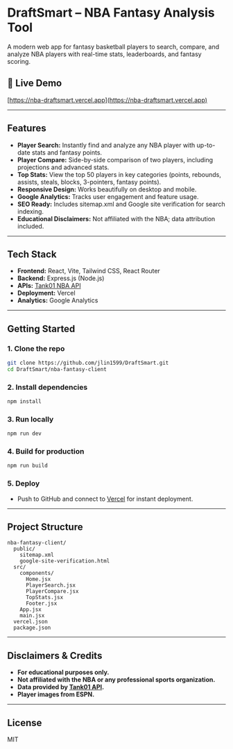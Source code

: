 # DraftSmart – NBA Fantasy Analysis Tool

A modern web app for fantasy basketball players to search, compare, and analyze NBA players with real-time stats, leaderboards, and fantasy scoring.

## 🚀 Live Demo

[https://nba-draftsmart.vercel.app](https://nba-draftsmart.vercel.app)

---

## Features

- **Player Search:** Instantly find and analyze any NBA player with up-to-date stats and fantasy points.
- **Player Compare:** Side-by-side comparison of two players, including projections and advanced stats.
- **Top Stats:** View the top 50 players in key categories (points, rebounds, assists, steals, blocks, 3-pointers, fantasy points).
- **Responsive Design:** Works beautifully on desktop and mobile.
- **Google Analytics:** Tracks user engagement and feature usage.
- **SEO Ready:** Includes sitemap.xml and Google site verification for search indexing.
- **Educational Disclaimers:** Not affiliated with the NBA; data attribution included.

---

## Tech Stack

- **Frontend:** React, Vite, Tailwind CSS, React Router
- **Backend:** Express.js (Node.js)
- **APIs:** [Tank01 NBA API](https://www.tank01.com/)
- **Deployment:** Vercel
- **Analytics:** Google Analytics

---

## Getting Started

### 1. Clone the repo

```bash
git clone https://github.com/jlin1599/DraftSmart.git
cd DraftSmart/nba-fantasy-client
```

### 2. Install dependencies

```bash
npm install
```

### 3. Run locally

```bash
npm run dev
```

### 4. Build for production

```bash
npm run build
```

### 5. Deploy

- Push to GitHub and connect to [Vercel](https://vercel.com/) for instant deployment.

---

## Project Structure

```
nba-fantasy-client/
  public/
    sitemap.xml
    google-site-verification.html
  src/
    components/
      Home.jsx
      PlayerSearch.jsx
      PlayerCompare.jsx
      TopStats.jsx
      Footer.jsx
    App.jsx
    main.jsx
  vercel.json
  package.json
```

---


## Disclaimers & Credits

- **For educational purposes only.**
- **Not affiliated with the NBA or any professional sports organization.**
- **Data provided by [Tank01 API](https://www.tank01.com/).**
- **Player images from ESPN.**

---

## License

MIT
